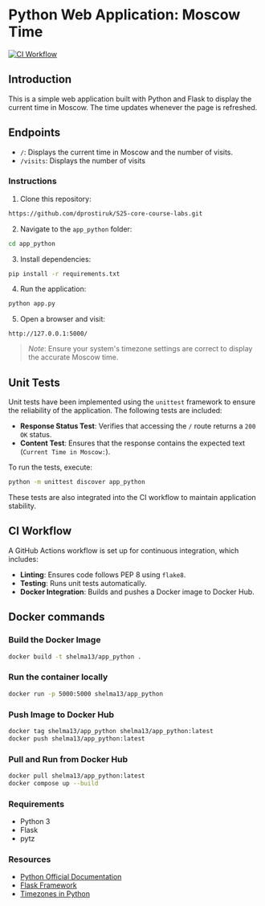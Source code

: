 # Python Web Application: Moscow Time

[![CI Workflow](https://github.com/dprostiruk/S25-core-course-labs/actions/workflows/ci.yml/badge.svg?branch=lab3)](https://github.com/dprostiruk/S25-core-course-labs/actions/workflows/ci.yml)

## Introduction

This is a simple web application built with Python and Flask to display the current time in Moscow. The time updates whenever the page is refreshed.

## Endpoints

- `/`: Displays the current time in Moscow and the number of visits.
- `/visits`: Displays the number of visits

### Instructions

1. Clone this repository:

```bash
https://github.com/dprostiruk/S25-core-course-labs.git
```

2. Navigate to the `app_python` folder:

```bash
cd app_python
```

3. Install dependencies:

```bash
pip install -r requirements.txt
```

4. Run the application:

```bash
python app.py
```

5. Open a browser and visit:

`http://127.0.0.1:5000/`

> *Note*: Ensure your system's timezone settings are correct to display the accurate Moscow time.


## Unit Tests

Unit tests have been implemented using the `unittest` framework to ensure the reliability of the application. The following tests are included:

- **Response Status Test**: Verifies that accessing the `/` route returns a `200 OK` status.
- **Content Test**: Ensures that the response contains the expected text (`Current Time in Moscow:`).

To run the tests, execute:

```bash
python -m unittest discover app_python
```

These tests are also integrated into the CI workflow to maintain application stability.

## CI Workflow

A GitHub Actions workflow is set up for continuous integration, which includes:
- **Linting**: Ensures code follows PEP 8 using `flake8`.
- **Testing**: Runs unit tests automatically.
- **Docker Integration**: Builds and pushes a Docker image to Docker Hub.

## Docker commands
### Build the Docker Image

```bash
docker build -t shelma13/app_python .
```

### Run the container locally

```bash
docker run -p 5000:5000 shelma13/app_python
```

### Push Image to Docker Hub

```bash
docker tag shelma13/app_python shelma13/app_python:latest
docker push shelma13/app_python:latest
```

### Pull and Run from Docker Hub

```bash
docker pull shelma13/app_python:latest
docker compose up --build
```
### Requirements

- Python 3
- Flask
- pytz

### Resources

- [Python Official Documentation](https://docs.python.org/3/)
- [Flask Framework](https://flask.palletsprojects.com/)
- [Timezones in Python](https://docs.python.org/3/library/datetime.html#time-zones)

